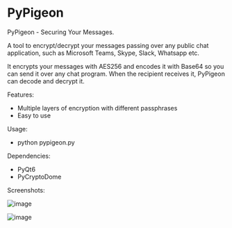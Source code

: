 # PyPigeon
PyPigeon - Securing Your Messages.

A tool to encrypt/decrypt your messages passing over any public chat application, such as Microsoft Teams, Skype, Slack, Whatsapp etc.

It encrypts your messages with AES256 and encodes it with Base64 so you can send it over any chat program. When the recipient receives it, PyPigeon can decode and decrypt it.

Features:
- Multiple layers of encryption with different passphrases
- Easy to use

Usage:
- python pypigeon.py

Dependencies:
- PyQt6
- PyCryptoDome

Screenshots:

![image](https://github.com/user-attachments/assets/1a268911-649b-423d-bad5-f399d20931c2)

![image](https://github.com/user-attachments/assets/737daa79-86fc-47dc-8f03-a2280460d7d0)
